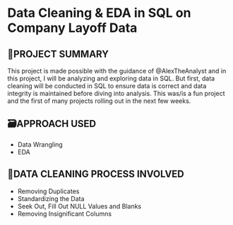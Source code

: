 # Data Cleaning & EDA in SQL on Company Layoff Data

## 📜PROJECT SUMMARY

This project is made possible with the guidance of @AlexTheAnalyst and in this project, I will be analyzing and exploring data in SQL. But first, data cleaning will be conducted in SQL to ensure data is correct and data integrity is maintained before diving into analysis. This was/is a fun project and the first of many projects rolling out in the next few weeks.

## 🗃️APPROACH USED

- Data Wrangling
- EDA

## 🧹DATA CLEANING PROCESS INVOLVED

- Removing Duplicates
- Standardizing the Data
- Seek Out, Fill Out NULL Values and Blanks
- Removing Insignificant Columns

